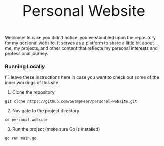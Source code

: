 <p style="text-align: center; font-size: 3rem; width: 100%">Personal Website</p>

Welcome! In case you didn't notice, you've stumbled upon the repository for my
personal website. It serves as a platform to share a little bit about me, my 
projects, and other content that reflects my personal interests and professional
journey.

### Running Locally

I'll leave these instructions here in case you want to check out some of the
inner workings of this site.

1. Clone the repository

```
git clone https://github.com/SwampPear/personal-website.git
```

2. Navigate to the project directory

```
cd personal-website
```

3. Run the project (make sure Go is installed)

```
go run main.go
```